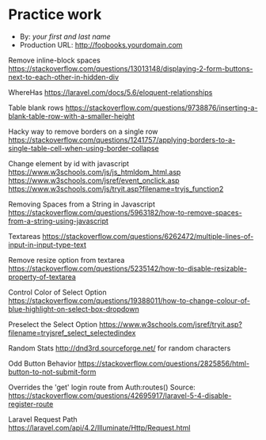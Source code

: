 # Practice work
+ By: *your first and last name*
+ Production URL: <http://foobooks.yourdomain.com>



Remove inline-block spaces
https://stackoverflow.com/questions/13013148/displaying-2-form-buttons-next-to-each-other-in-hidden-div


WhereHas
https://laravel.com/docs/5.6/eloquent-relationships

Table blank rows
https://stackoverflow.com/questions/9738876/inserting-a-blank-table-row-with-a-smaller-height

Hacky way to remove borders on a single row
https://stackoverflow.com/questions/1241757/applying-borders-to-a-single-table-cell-when-using-border-collapse

Change element by id with javascript
https://www.w3schools.com/js/js_htmldom_html.asp
https://www.w3schools.com/jsref/event_onclick.asp
https://www.w3schools.com/js/tryit.asp?filename=tryjs_function2

Removing Spaces from a String in Javascript
https://stackoverflow.com/questions/5963182/how-to-remove-spaces-from-a-string-using-javascript

Textareas
https://stackoverflow.com/questions/6262472/multiple-lines-of-input-in-input-type-text

Remove resize option from textarea
https://stackoverflow.com/questions/5235142/how-to-disable-resizable-property-of-textarea

Control Color of Select Option
https://stackoverflow.com/questions/19388011/how-to-change-colour-of-blue-highlight-on-select-box-dropdown

Preselect the Select Option
https://www.w3schools.com/jsref/tryit.asp?filename=tryjsref_select_selectedindex

Random Stats
http://dnd3rd.sourceforge.net/ for random characters

Odd Button Behavior
https://stackoverflow.com/questions/2825856/html-button-to-not-submit-form

Overrides the 'get' login route from Auth:routes()
Source: https://stackoverflow.com/questions/42695917/laravel-5-4-disable-register-route

Laravel Request Path
https://laravel.com/api/4.2/Illuminate/Http/Request.html